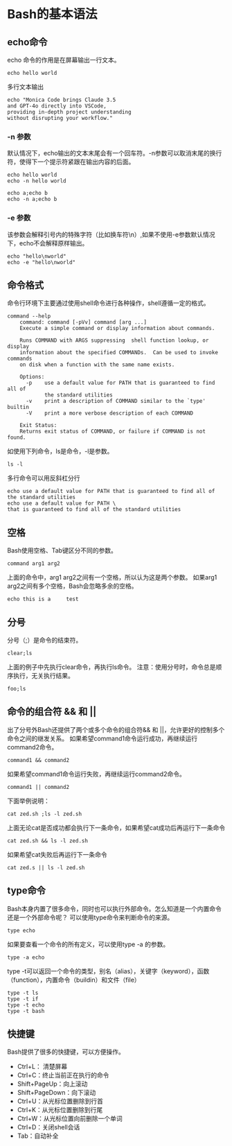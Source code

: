 # Bash的基本语法

## echo命令
echo 命令的作用是在屏幕输出一行文本。
``` shell
echo hello world
```  

多行文本输出
``` shell
echo "Monica Code brings Claude 3.5 
and GPT-4o directly into VSCode, 
providing in-depth project understanding 
without disrupting your workflow."
```  

### -n 参数
默认情况下，echo输出的文本末尾会有一个回车符。-n参数可以取消末尾的换行符，使得下一个提示符紧跟在输出内容的后面。
``` shell
echo hello world
echo -n hello world

echo a;echo b
echo -n a;echo b
```

### -e 参数
该参数会解释引号内的特殊字符（比如换车符\n）,如果不使用-e参数默认情况下，echo不会解释原样输出。
``` shell
echo "hello\nworld"
echo -e "hello\nworld"
```

## 命令格式
命令行环境下主要通过使用shell命令进行各种操作，shell遵循一定的格式。
``` shell
command --help
    command: command [-pVv] command [arg ...]
    Execute a simple command or display information about commands.
    
    Runs COMMAND with ARGS suppressing  shell function lookup, or display
    information about the specified COMMANDs.  Can be used to invoke commands
    on disk when a function with the same name exists.
    
    Options:
      -p    use a default value for PATH that is guaranteed to find all of
            the standard utilities
      -v    print a description of COMMAND similar to the `type' builtin
      -V    print a more verbose description of each COMMAND
    
    Exit Status:
    Returns exit status of COMMAND, or failure if COMMAND is not found.
```
如使用下列命令，ls是命令，-l是参数。 
``` shell
ls -l
```
多行命令可以用反斜杠分行
``` shell
echo use a default value for PATH that is guaranteed to find all of the standard utilities
echo use a default value for PATH \
that is guaranteed to find all of the standard utilities 
```

## 空格
Bash使用空格、Tab键区分不同的参数。
``` shell
command arg1 arg2
```
上面的命令中，arg1 arg2之间有一个空格，所以认为这是两个参数。
如果arg1 arg2之间有多个空格，Bash会忽略多余的空格。
``` shell
echo this is a     test
```

## 分号
分号（;）是命令的结束符。
``` shell
clear;ls
```
上面的例子中先执行clear命令，再执行ls命令。
注意：使用分号时，命令总是顺序执行，无关执行结果。
``` shell
foo;ls
```  
## 命令的组合符 && 和 ||
出了分号外Bash还提供了两个或多个命令的组合符&& 和 ||，允许更好的控制多个命令之间的继发关系。
如果希望command1命令运行成功，再继续运行command2命令。
``` shell
command1 && command2
```
如果希望command1命令运行失败，再继续运行command2命令。
``` shell
command1 || command2
```
下面举例说明：
``` shell
cat zed.sh ;ls -l zed.sh
```
上面无论cat是否成功都会执行下一条命令，如果希望cat成功后再运行下一条命令
``` shell
cat zed.sh && ls -l zed.sh
```
如果希望cat失败后再运行下一条命令
``` shell
cat zed.s || ls -l zed.sh
```
## type命令
Bash本身内置了很多命令，同时也可以执行外部命令。怎么知道是一个内置命令还是一个外部命令呢？
可以使用type命令来判断命令的来源。
``` shell
type echo
```
如果要查看一个命令的所有定义，可以使用type -a 的参数。
``` shell
type -a echo
```
type -t可以返回一个命令的类型，别名（alias），关键字（keyword），函数（function），内置命令（buildin）和文件（file）
``` shell
type -t ls
type -t if
type -t echo
type -t bash
```
## 快捷键
Bash提供了很多的快捷键，可以方便操作。  
- Ctrl+L： 清楚屏幕  
- Ctrl+C：终止当前正在执行的命令  
- Shift+PageUp：向上滚动  
- Shift+PageDown：向下滚动  
- Ctrl+U：从光标位置删除到行首  
- Ctrl+K：从光标位置删除到行尾  
- Ctrl+W：从光标位置向前删除一个单词  
- Ctrl+D：关闭shell会话  
- Tab：自动补全  